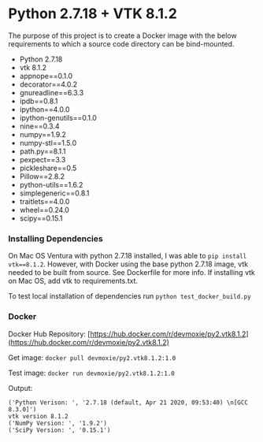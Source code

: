 # Python 2.7.18 + VTK 8.1.2

The purpose of this project is to create a Docker image with the below requirements to which a source code 
directory can be bind-mounted. 

* Python 2.7.18
* vtk 8.1.2
* appnope==0.1.0
* decorator==4.0.2
* gnureadline==6.3.3
* ipdb==0.8.1
* ipython==4.0.0
* ipython-genutils==0.1.0
* nine==0.3.4
* numpy==1.9.2
* numpy-stl==1.5.0
* path.py==8.1.1
* pexpect==3.3
* pickleshare==0.5
* Pillow==2.8.2
* python-utils==1.6.2
* simplegeneric==0.8.1
* traitlets==4.0.0
* wheel==0.24.0
* scipy==0.15.1

### Installing Dependencies

On Mac OS Ventura with python 2.7.18 installed, I was able to `pip install vtk==8.1.2`.
However, with Docker using the base python 2.7.18 image, vtk needed to be built from source.
See Dockerfile for more info. If installing vtk on Mac OS, add vtk to requirements.txt.

To test local installation of dependencies run `python test_docker_build.py`

### Docker

Docker Hub Repository: [https://hub.docker.com/r/devmoxie/py2.vtk8.1.2](https://hub.docker.com/r/devmoxie/py2.vtk8.1.2)

Get image: `docker pull devmoxie/py2.vtk8.1.2:1.0`

Test image: `docker run devmoxie/py2.vtk8.1.2:1.0`

Output:

`('Python Verison: ', '2.7.18 (default, Apr 21 2020, 09:53:40) \n[GCC 8.3.0]')`<br>
`vtk version 8.1.2`<br>
`('NumPy Version: ', '1.9.2')`<br>
`('SciPy Version: ', '0.15.1')`<br>
